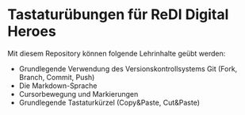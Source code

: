 # Tastaturübungen für ReDI Digital Heroes

Mit diesem Repository können folgende Lehrinhalte geübt werden:

- Grundlegende Verwendung des Versionskontrollsystems Git (Fork, Branch, Commit, Push)
- Die Markdown-Sprache
- Cursorbewegung und Markierungen 
- Grundlegende Tastaturkürzel (Copy&Paste, Cut&Paste)
